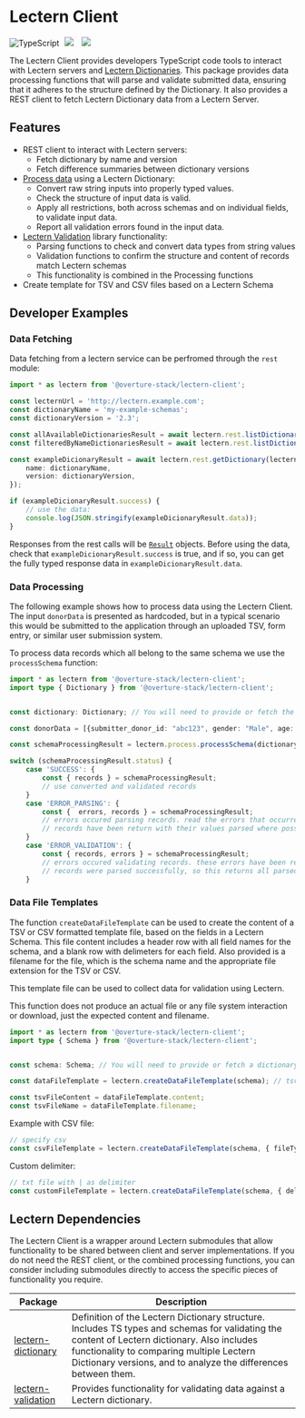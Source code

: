 # Lectern Client

![TypeScript](https://img.shields.io/badge/TypeScript-007ACC?style=for-the-badge&logo=typescript&logoColor=white)
[<img hspace="5" src="https://img.shields.io/badge/chat--with--developers-overture--slack-blue?style=for-the-badge">](http://slack.overture.bio)
[<img hspace="5" src="https://img.shields.io/badge/License-AGPL--3.0-blue?style=for-the-badge">](https://github.com/overture-stack/lectern/blob/develop/LICENSE)

The Lectern Client provides developers TypeScript code tools to interact with Lectern servers and [Lectern Dictionaries](https://github.com/overture-stack/lectern). This package provides data processing functions that will parse and validate submitted data, ensuring that it adheres to the structure defined by the Dictionary. It also provides a REST client to fetch Lectern Dictionary data from a Lectern Server.

## Features
- REST client to interact with Lectern servers:
  - Fetch dictionary by name and version
  - Fetch difference summaries between dictionary versions
- [Process data](#data-processing) using a Lectern Dictionary:
  - Convert raw string inputs into properly typed values.
  - Check the structure of input data is valid.
  - Apply all restrictions, both across schemas and on individual fields, to validate input data.
  - Report all validation errors found in the input data.
- [Lectern Validation](https://www.npmjs.com/package/@overture-stack/lectern-validation) library functionality:
  - Parsing functions to check and convert data types from string values
  - Validation functions to confirm the structure and content of records match Lectern schemas
  - This functionality is combined in the Processing functions
- Create template for TSV and CSV files based on a Lectern Schema

## Developer Examples
### Data Fetching

Data fetching from a lectern service can be perfromed through the `rest` module:

```ts
import * as lectern from '@overture-stack/lectern-client';

const lecternUrl = 'http://lectern.example.com';
const dictionaryName = 'my-example-schemas';
const dictionaryVersion = '2.3';

const allAvailableDictionariesResult = await lectern.rest.listDictionaries(lecternUrl);
const filteredByNameDictionariesResult = await lectern.rest.listDictionaries(lecternUrl, { name: dictionaryName });

const exampleDicionaryResult = await lectern.rest.getDictionary(lecternUrl, {
	name: dictionaryName,
	version: dictionaryVersion,
});

if (exampleDicionaryResult.success) {
	// use the data:
	console.log(JSON.stringify(exampleDicionaryResult.data));
}

```

Responses from the rest calls will be [`Result`](../dictionary/src/types/result.ts) objects. Before using the data, check that `exampleDicionaryResult.success` is true, and if so, you can get the fully typed response data in `exampleDicionaryResult.data`.


### Data Processing

The following example shows how to process data using the Lectern Client. The input `donorData` is presented as hardcoded, but in a typical scenario this would be submitted to the application through an uploaded TSV, form entry, or similar user submission system.

To process data records which all belong to the same schema we use the `processSchema` function:

```ts
import * as lectern from '@overture-stack/lectern-client';
import type { Dictionary } from '@overture-stack/lectern-client';


const dictionary: Dictionary; // You will need to provide or fetch the dictionary

const donorData = [{submitter_donor_id: "abc123", gender: "Male", age: "28"}, {submitter_donor_id: "def456", gender: "Female", age: "37"}]

const schemaProcessingResult = lectern.process.processSchema(dictionary, "donors", donorData);

switch (schemaProcessingResult.status) {
	case 'SUCCESS': {
		const { records } = schemaProcessingResult;
		// use converted and validated records
	}
	case 'ERROR_PARSING': {
		const {  errors, records } = schemaProcessingResult;
		// errors occured parsing records. read the errors that occurred
		// records have been return with their values parsed where possible. If an error occurred, the original input string value is returned
	}
	case 'ERROR_VALIDATION': {
		const { records, errors } = schemaProcessingResult;
		// errors occured validating records. these errors have been returned
		// records were parsed successfully, so this returns all parsed records
	}
```

### Data File Templates

The function `createDataFileTemplate` can be used to create the content of a TSV or CSV formatted template file, based on the fields in a Lectern Schema. This file content includes a header row with all field names for the schema, and a blank row with delimeters for each field. Also provided is a filename for the file, which is the schema name and the appropriate file extension for the TSV or CSV.

This template file can be used to collect data for validation using Lectern.

This function does not produce an actual file or any file system interaction or download, just the expected content and filename.

```ts
import * as lectern from '@overture-stack/lectern-client';
import type { Schema } from '@overture-stack/lectern-client';


const schema: Schema; // You will need to provide or fetch a dictionary schema

const dataFileTemplate = lectern.createDataFileTemplate(schema); // tsv by default

const tsvFileContent = dataFileTemplate.content;
const tsvFileName = dataFileTemplate.filename;
```

Example with CSV file:
```ts
// specify csv
const csvFileTemplate = lectern.createDataFileTemplate(schema, { fileType: 'csv' });
```

Custom delimiter:
```ts
// txt file with | as delimiter
const customFileTemplate = lectern.createDataFileTemplate(schema, { delimiter: '|', extension: 'txt' }); 
```

## Lectern Dependencies
The Lectern Client is a wrapper around Lectern submodules that allow functionality to be shared between client and server implementations. If you do not need the REST client, or the combined processing functions, you can consider including submodules directly to access the specific pieces of functionality you require.

| Package            | Description                                                                                                                                                                                                                                               |
| ------------------ | --------------------------------------------------------------------------------------------------------------------------------------------------------------------------------------------------------------------------------------------------------- |
| [lectern-dictionary](https://www.npmjs.com/package/@overture-stack/lectern-dictionary) | Definition of the Lectern Dictionary structure. Includes TS types and schemas for validating the content of Lectern dictionary. Also includes functionality to comparing multiple Lectern Dictionary versions, and to analyze the differences between them. |
| [lectern-validation](https://www.npmjs.com/package/@overture-stack/lectern-validation) | Provides functionality for validating data against a Lectern dictionary.                                                                                                                                                                                  |